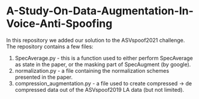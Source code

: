 # A-Study-On-Data-Augmentation-In-Voice-Anti-Spoofing

In this repository we added our solution to the ASVspoof2021 challenge. The repository contains a few files:

1. SpecAverage.py - this is a function used to either perform SpecAverage as state in the paper, or the masking part of SpecAugment (by google).
2. normalization.py - a file containing the normalization schemes presented in the paper.
3. compression_augmentation.py - a file used to create compressed -> de compressed data out of the ASVspoof2019 LA data (but not limited).
